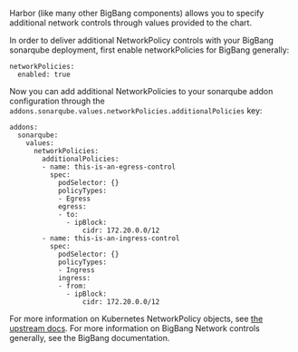 Harbor (like many other BigBang components) allows you to specify additional network controls through values provided to the chart.

In order to deliver additional NetworkPolicy controls with your BigBang sonarqube deployment, first enable networkPolicies for BigBang generally:

```
networkPolicies:
  enabled: true
```

Now you can add additional NetworkPolicies to your sonarqube addon configuration through the `addons.sonarqube.values.networkPolicies.additionalPolicies` key:

```
addons:
  sonarqube:
    values:
      networkPolicies:
        additionalPolicies:
        - name: this-is-an-egress-control
          spec:
            podSelector: {}
            policyTypes:
            - Egress
            egress:
            - to:
              - ipBlock:
                  cidr: 172.20.0.0/12
        - name: this-is-an-ingress-control
          spec:
            podSelector: {}
            policyTypes:
            - Ingress
            ingress:
            - from:
              - ipBlock:
                  cidr: 172.20.0.0/12
```

For more information on Kubernetes NetworkPolicy objects, see [the upstream docs](https://kubernetes.io/docs/concepts/services-networking/network-policies/). For more information on BigBang Network controls generally, see the BigBang documentation.
